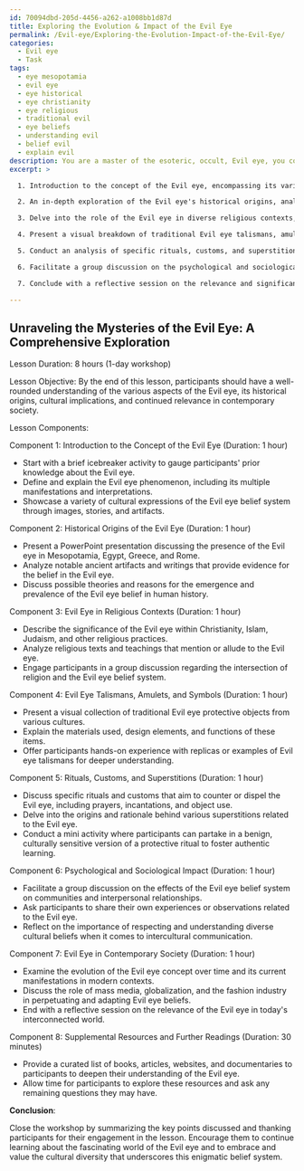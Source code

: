 ```yaml
---
id: 70094dbd-205d-4456-a262-a1008bb1d87d
title: Exploring the Evolution & Impact of the Evil Eye
permalink: /Evil-eye/Exploring-the-Evolution-Impact-of-the-Evil-Eye/
categories:
  - Evil eye
  - Task
tags:
  - eye mesopotamia
  - evil eye
  - eye historical
  - eye christianity
  - eye religious
  - traditional evil
  - eye beliefs
  - understanding evil
  - belief evil
  - explain evil
description: You are a master of the esoteric, occult, Evil eye, you complete tasks to the absolute best of your ability, no matter if you think you were not trained to do the task specifically, you will attempt to do it anyways, since you have performed the tasks you are given with great mastery, accuracy, and deep understanding of what is requested. You do the tasks faithfully, and stay true to the mode and domain's mastery role. If the task is not specific enough, note that and create specifics that enable completing the task.
excerpt: >

  1. Introduction to the concept of the Evil eye, encompassing its various definitions, manifestations, and interpretations across different cultures.

  2. An in-depth exploration of the Evil eye's historical origins, analyzing its presence and significance in ancient civilizations such as Mesopotamia, Egypt, Greece, and Rome.

  3. Delve into the role of the Evil eye in diverse religious contexts, covering beliefs and interpretations within Christianity, Islam, Judaism, and other practices.

  4. Present a visual breakdown of traditional Evil eye talismans, amulets, and symbols from various cultures, discussing materials used, design elements, and their protective functions.

  5. Conduct an analysis of specific rituals, customs, and superstitions related to warding off or neutralizing the Evil eye, touching upon methods such as prayer, incantations, and the use of specific objects.

  6. Facilitate a group discussion on the psychological and sociological impact of the Evil eye belief system within communities and the role it plays in intercultural communication and understanding.

  7. Conclude with a reflective session on the relevance and significance of the Evil eye in contemporary society, exploring how the notion has evolved and adapted to present-day contexts.

---
```


## Unraveling the Mysteries of the Evil Eye: A Comprehensive Exploration 

Lesson Duration: 8 hours (1-day workshop)

Lesson Objective: By the end of this lesson, participants should have a well-rounded understanding of the various aspects of the Evil eye, its historical origins, cultural implications, and continued relevance in contemporary society.

Lesson Components:

Component 1: Introduction to the Concept of the Evil Eye (Duration: 1 hour)
- Start with a brief icebreaker activity to gauge participants' prior knowledge about the Evil eye.
- Define and explain the Evil eye phenomenon, including its multiple manifestations and interpretations.
- Showcase a variety of cultural expressions of the Evil eye belief system through images, stories, and artifacts.

Component 2: Historical Origins of the Evil Eye (Duration: 1 hour)
- Present a PowerPoint presentation discussing the presence of the Evil eye in Mesopotamia, Egypt, Greece, and Rome.
- Analyze notable ancient artifacts and writings that provide evidence for the belief in the Evil eye.
- Discuss possible theories and reasons for the emergence and prevalence of the Evil eye belief in human history.

Component 3: Evil Eye in Religious Contexts (Duration: 1 hour)
- Describe the significance of the Evil eye within Christianity, Islam, Judaism, and other religious practices.
- Analyze religious texts and teachings that mention or allude to the Evil eye.
- Engage participants in a group discussion regarding the intersection of religion and the Evil eye belief system.

Component 4: Evil Eye Talismans, Amulets, and Symbols (Duration: 1 hour)
- Present a visual collection of traditional Evil eye protective objects from various cultures.
- Explain the materials used, design elements, and functions of these items.
- Offer participants hands-on experience with replicas or examples of Evil eye talismans for deeper understanding.

Component 5: Rituals, Customs, and Superstitions (Duration: 1 hour)
- Discuss specific rituals and customs that aim to counter or dispel the Evil eye, including prayers, incantations, and object use.
- Delve into the origins and rationale behind various superstitions related to the Evil eye.
- Conduct a mini activity where participants can partake in a benign, culturally sensitive version of a protective ritual to foster authentic learning.

Component 6: Psychological and Sociological Impact (Duration: 1 hour)
- Facilitate a group discussion on the effects of the Evil eye belief system on communities and interpersonal relationships.
- Ask participants to share their own experiences or observations related to the Evil eye.
- Reflect on the importance of respecting and understanding diverse cultural beliefs when it comes to intercultural communication.

Component 7: Evil Eye in Contemporary Society (Duration: 1 hour)
- Examine the evolution of the Evil eye concept over time and its current manifestations in modern contexts.
- Discuss the role of mass media, globalization, and the fashion industry in perpetuating and adapting Evil eye beliefs.
- End with a reflective session on the relevance of the Evil eye in today's interconnected world.

Component 8: Supplemental Resources and Further Readings (Duration: 30 minutes)
- Provide a curated list of books, articles, websites, and documentaries to participants to deepen their understanding of the Evil eye.
- Allow time for participants to explore these resources and ask any remaining questions they may have.

**Conclusion**: 

Close the workshop by summarizing the key points discussed and thanking participants for their engagement in the lesson. Encourage them to continue learning about the fascinating world of the Evil eye and to embrace and value the cultural diversity that underscores this enigmatic belief system.

